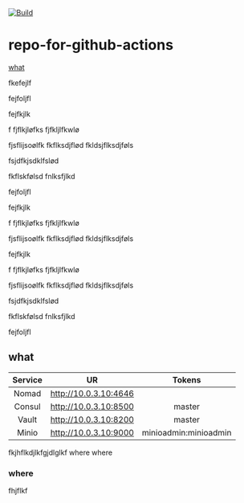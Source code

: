 <a href="https://github.com/fredrikhgrelland/vagrant-hashistack/actions?query=branch%3Amaster">
      <img alt="Build" src="https://github.com/fredrikhgrelland/vagrant-hashistack/workflows/CI%2FCD/badge.svg" />
</a>


# repo-for-github-actions
[what](#what)

fkefejlf


fejfoljfl



fejfkjlk


f
fjflkjløfks
fjfkljlfkwlø


fjsflijsoølfk
fkflksdjflød
fkldsjflksdjføls


fsjdfkjsdklfslød




fkflskfølsd
fnlksfjlkd

fejfoljfl



fejfkjlk


f
fjflkjløfks
fjfkljlfkwlø


fjsflijsoølfk
fkflksdjflød
fkldsjflksdjføls


fejfkjlk


f
fjflkjløfks
fjfkljlfkwlø


fjsflijsoølfk
fkflksdjflød
fkldsjflksdjføls


fsjdfkjsdklfslød




fkflskfølsd
fnlksfjlkd

fejfoljfl

## what


|Service|UR|Tokens|
|:---:|:---:|:---:|
|Nomad| http://10.0.3.10:4646||
|Consul| http://10.0.3.10:8500|master|
|Vault| http://10.0.3.10:8200|master|
|Minio| http://10.0.3.10:9000|minioadmin:minioadmin|

fkjhflkdjlkfgjdlglkf
where
where

### where
fhjflkf
